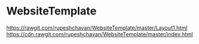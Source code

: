 # WebsiteTemplate
https://rawgit.com/rupeshchavan/WebsiteTemplate/master/Layout1.html
https://cdn.rawgit.com/rupeshchavan/WebsiteTemplate/master/index.html
